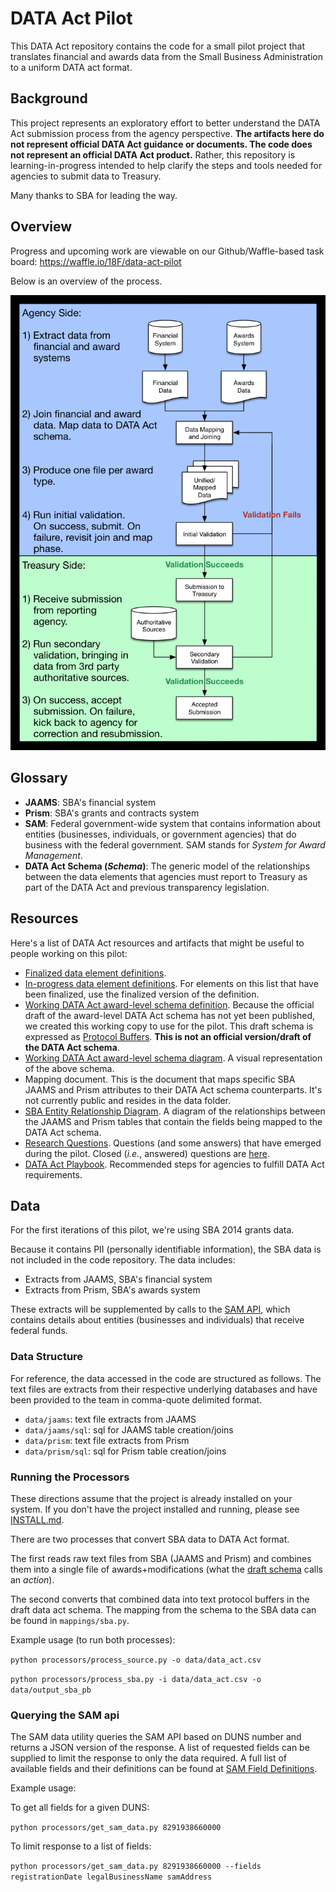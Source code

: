 # DATA Act Pilot

This DATA Act repository contains the code for a small pilot project that translates financial and awards data from the Small Business Administration to a uniform DATA act format.

## Background

This project represents an exploratory effort to better understand the DATA Act submission process from the agency perspective. **The artifacts here do not represent official DATA Act guidance or documents. The code does not represent an official DATA Act product.** Rather, this repository is learning-in-progress intended to help clarify the steps and tools needed for agencies to submit data to Treasury.

Many thanks to SBA for leading the way.

## Overview

Progress and upcoming work are viewable on our Github/Waffle-based task board: https://waffle.io/18F/data-act-pilot

Below is an overview of the process.

![DATA Act Pilot Process Flow](https://raw.githubusercontent.com/18F/data-act-pilot/master/updated-validation-flow.png)

## Glossary
* **JAAMS**: SBA's financial system
* **Prism**: SBA's grants and contracts system
* **SAM**: Federal government-wide system that contains information about entities (businesses, individuals, or government agencies) that do business with the federal government. SAM stands for _System for Award Management_.
* **DATA Act Schema (_Schema_)**: The generic model of the relationships between the data elements that agencies must report to Treasury as part of the DATA Act and previous transparency legislation.

## Resources
Here's a list of DATA Act resources and artifacts that might be useful to people working on this pilot:

* [Finalized data element definitions](http://fedspendingtransparency.github.io/dataelements/ "Federal Spending Transparency Data Elements").
* [In-progress data element definitions](http://fedspendingtransparency.github.io/data-exchange-standard/ "Collaboration Space: Federal Spending Data Elements"). For elements on this list that have been finalized, use the finalized version of the definition.
* [Working DATA Act award-level schema definition](https://github.com/18F/data-act-pilot/blob/master/schema/data-act-schema.proto). Because the official draft of the award-level DATA Act schema has not yet been published, we created this working copy to use for the pilot. This draft schema is expressed as [Protocol Buffers](https://developers.google.com/protocol-buffers/). **This is not an official version/draft of the DATA Act schema**.
* [Working DATA Act award-level schema diagram](https://raw.githubusercontent.com/18F/data-act-pilot/master/schema/data-act-schema.png "Draft DATA Act award-level schema diagram"). A visual representation of the above schema.
* Mapping document. This is the document that maps specific SBA JAAMS and Prism attributes to their DATA Act schema counterparts. It's not currently public and resides in the data folder.
* [SBA Entity Relationship Diagram](https://raw.githubusercontent.com/18F/data-act-pilot/master/assets/images/jaams-prism-data-act-mapping.png "SBA ERD"). A diagram of the relationships between the JAAMS and Prism tables that contain the fields being mapped to the DATA Act schema.
* [Research Questions](https://github.com/18F/data-act-pilot/labels/research%20questions "open issues labeled as 'research'"). Questions (and some answers) that have emerged during the pilot. Closed (_i.e._, answered) questions are [here](https://github.com/18F/data-act-pilot/issues?q=label%3A%22research+questions%22+is%3Aclosed "closed issues labeled as 'research'").
* [DATA Act Playbook](https://www.usaspending.gov/Documents/Summary%20of%20DATA%20Act%20Playbook.pdf "DATA Act Playbook"). Recommended steps for agencies to fulfill DATA Act requirements.

## Data
For the first iterations of this pilot, we're using SBA 2014 grants data.

Because it contains PII (personally identifiable information), the SBA data is not included in the code repository. The data includes:

* Extracts from JAAMS, SBA's financial system
* Extracts from Prism, SBA's awards system

These extracts will be supplemented by calls to the [SAM API](https://gsa.github.io/sam_api/sam/index.html), which contains details about entities (businesses and individuals) that receive federal funds.

### Data Structure
For reference, the data accessed in the code are structured as follows. The text files are extracts from their respective underlying databases and have been provided to the team in comma-quote delimited format.

* `data/jaams`: text file extracts from JAAMS
* `data/jaams/sql`: sql for JAAMS table creation/joins
* `data/prism`: text file extracts from Prism
* `data/prism/sql`: sql for Prism table creation/joins

### Running the Processors
These directions assume that the project is already installed on your system. If you don't have the project installed and running, please see [INSTALL.md](INSTALL.md "Installation instructions").

There are two processes that convert SBA data to DATA Act format.

The first reads raw text files from SBA (JAAMS and Prism) and combines them into a single file of awards+modifications (what the [draft schema](https://raw.githubusercontent.com/18F/data-act-pilot/master/schema/data-act-schema.png) calls an _action_).

The second converts that combined data into text protocol buffers in the draft data act schema. The mapping from the schema to the SBA data can be found in `mappings/sba.py`.

Example usage (to run both processes):

`python processors/process_source.py -o data/data_act.csv`

`python processors/process_sba.py -i data/data_act.csv -o data/output_sba_pb`

### Querying the SAM api
The SAM data utility queries the SAM API based on DUNS number and returns a JSON version of the response. A list of requested fields can be supplied to limit the response to only the data required. A full list of available fields and their definitions can be found at [SAM Field Definitions](http://gsa.github.io/sam_api/sam/fields.html).

Example usage:

To get all fields for a given DUNS:

`python processors/get_sam_data.py 8291938660000`

To limit response to a list of fields:

`python processors/get_sam_data.py 8291938660000 --fields registrationDate legalBusinessName samAddress`
